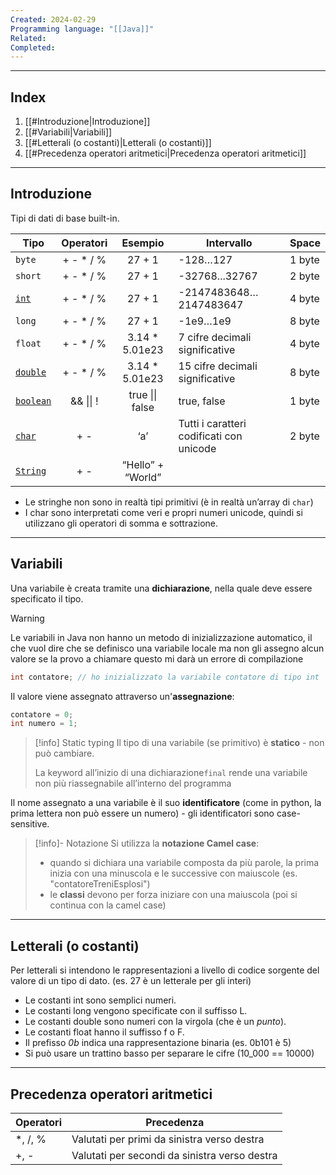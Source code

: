 ```yaml
---
Created: 2024-02-29
Programming language: "[[Java]]"
Related: 
Completed:
---
```

---
## Index

1. [[#Introduzione|Introduzione]]
2. [[#Variabili|Variabili]]
3. [[#Letterali (o costanti)|Letterali (o costanti)]]
4. [[#Precedenza operatori aritmetici|Precedenza operatori aritmetici]]
---

## Introduzione
Tipi di dati di base built-in.

| Tipo             | Operatori |      Esempio      | Intervallo                               | Space  |
| ---------------- | :-------: | :---------------: | ---------------------------------------- | ------ |
| `byte`           | + - * / % |      27 + 1       | -128…127                                 | 1 byte |
| `short`          | + - * / % |      27 + 1       | -32768...32767                           | 2 byte |
| <u>`int`</u>     | + - * / % |      27 + 1       | -2147483648…2147483647                   | 4 byte |
| `long`           | + - * / % |      27 + 1       | -1e9…1e9                                 | 8 byte |
| `float`          | + - * / % |  3.14 * 5.01e23   | 7 cifre decimali significative           | 4 byte |
| <u>`double`</u>  | + - * / % |  3.14 * 5.01e23   | 15 cifre decimali significative          | 8 byte |
| <u>`boolean`</u> | && \|\| ! |  true \|\| false  | true, false                              | 1 byte |
| <u>`char`</u>    |    + -    |        ‘a’        | Tutti i caratteri codificati con unicode | 2 byte |
| <u>`String`</u>  |    + -    | “Hello” + “World” |                                          |        |
- Le stringhe non sono in realtà tipi primitivi (è in realtà un’array di `char`)
- I char sono interpretati come veri e propri numeri unicode, quindi si utilizzano gli operatori di somma e sottrazione.

---
## Variabili
Una variabile è creata tramite una **dichiarazione**, nella quale deve essere specificato il tipo.

>[!warning]
>Le variabili in Java non hanno un metodo di inizializzazione automatico, il che vuol dire che se definisco una variabile locale ma non gli assegno alcun valore se la provo a chiamare questo mi darà un errore di compilazione

```java
int contatore; // ho inizializzato la variabile contatore di tipo int
```

Il valore viene assegnato attraverso un'**assegnazione**:
```java
contatore = 0;
int numero = 1;
```

> [!info] Static typing
> Il tipo di una variabile (se primitivo) è **statico** - non può cambiare.
> 
> La keyword all’inizio di una dichiarazione`final` rende una variabile non più riassegnabile all’interno del programma

Il nome assegnato a una variabile è il suo **identificatore** (come in python, la prima lettera non può essere un numero) - gli identificatori sono case-sensitive.

>[!info]- Notazione
Si utilizza la **notazione Camel case**:
> - quando si dichiara una variabile composta da più parole, la prima inizia con una minuscola e le successive con maiuscole (es. "contatoreTreniEsplosi")
> - le **classi** devono per forza iniziare con una maiuscola (poi si continua con la camel case)

---
## Letterali (o costanti)
Per letterali si intendono le rappresentazioni a livello di codice sorgente del valore di un tipo di dato. (es. 27 è un letterale per gli interi)

- Le costanti int sono semplici numeri.
- Le costanti long vengono specificate con il suffisso L.
- Le costanti double sono numeri con la virgola (che è un *punto*).
- Le costanti float hanno il suffisso f o F.
- Il prefisso *0b* indica una rappresentazione binaria (es. 0b101 è 5)
- Si può usare un trattino basso per separare le cifre (10_000 == 10000)

---
## Precedenza operatori aritmetici
| Operatori | Precedenza |
| ---- | ---- |
| *, /, % | Valutati per primi da sinistra verso destra |
| +, - | Valutati per secondi da sinistra verso destra |
